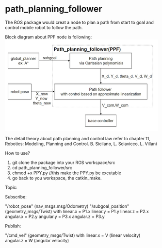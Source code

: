 # path_planning_follower

The ROS package would creat a node to plan a path from start to goal and control mobile robot to follow the path.

Block diagram about PPF node is following:
![image](image/PPF_blockdiagram.jpg)


The detail theory about path planning and control law refer to chapter 11, Robotics: Modeling, Planning and Control. B. Sicilano, L. Sciavicco, L. Villani

How to use?

1.  git clone the package into your ROS workspace/src
2.  cd path_planning_follower/src
3.  chmod +x PPY.py   //this make the PPY.py be excutable
4.  go back to you workspace, the catkin_make.

Topic:

Subscribe:

"/robot_pose" (nav_msgs.msg/Odometry)
"/subgoal_position" (geometry_msgs/Twist)
  with 
  linear.x = P1.x
  linear.y = P1.y
  linear.z = P2.x
  angular.x = P2.y
  angular.y = P3.x
  angular.z = P3.y


Publish:

"/cmd_vel" (geometry_msgs/Twist)
  with
  linear.x = V (linear velocity)
  angular.z = W (angular velocity)
